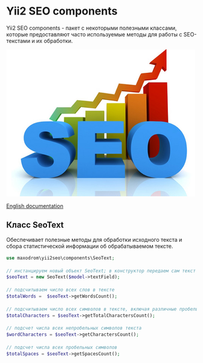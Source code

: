 # Yii2 SEO components

Yii2 SEO components - пакет с некоторыми полезными классами, которые предоставляют
часто используемые методы для работы с SEO-текстами и их обработки.

![SEO image](../seoimage.png)

[English documentation](../README.md)

## Класс SeoText

Обеспечивает полезные методы для обработки исходного текста и сбора статистической
информации об обрабатываемом тексте.

```php
use maxodrom\yii2seo\components\SeoText;

// инстанцируем новый объект SeoText; в конструктор передаем сам текст первым параметром
$seoText = new SeoText($model->textField);

// подсчитываем число всех слов в тексте
$totalWords =  $seoText->getWordsCount();

// подсчитываем число всех символов в тексте, включая различные пробельные символы
$totalCharacters = $seoText->getTotalCharactersCount();

// подсчет числа всех непробельных символов текста
$wordCharacters = $seoText->getCharactersCount();

// подсчет числа всех пробельных символов 
$totalSpaces = $seoText->getSpacesCount();

```
